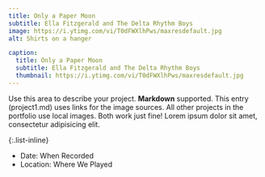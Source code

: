 ```yaml
---
title: Only a Paper Moon
subtitle: Ella Fitzgerald and The Delta Rhythm Boys
image: https://i.ytimg.com/vi/T0dFWXlhPws/maxresdefault.jpg
alt: Shirts on a hanger

caption:
  title: Only a Paper Moon
  subtitle: Ella Fitzgerald and The Delta Rhythm Boys
  thumbnail: https://i.ytimg.com/vi/T0dFWXlhPws/maxresdefault.jpg
---
```

Use this area to describe your project. **Markdown** supported. This entry (project1.md) uses links for the image sources. All other projects in the portfolio use local images. Both work just fine! Lorem ipsum dolor sit amet, consectetur adipisicing elit. 

{:.list-inline}
- Date: When Recorded
- Location: Where We Played
